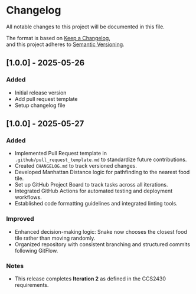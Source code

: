 # Changelog

All notable changes to this project will be documented in this file.

The format is based on [Keep a Changelog](https://keepachangelog.com/en/1.0.0/),  
and this project adheres to [Semantic Versioning](https://semver.org/).

## [1.0.0] - 2025-05-26

### Added

- Initial release version
- Add pull request template
- Setup changelog file


## [1.0.0] - 2025-05-27

### Added
- Implemented Pull Request template in `.github/pull_request_template.md` to standardize future contributions.
- Created `CHANGELOG.md` to track versioned changes.
- Developed Manhattan Distance logic for pathfinding to the nearest food tile.
- Set up GitHub Project Board to track tasks across all iterations.
- Integrated GitHub Actions for automated testing and deployment workflows.
- Established code formatting guidelines and integrated linting tools.

### Improved
- Enhanced decision-making logic: Snake now chooses the closest food tile rather than moving randomly.
- Organized repository with consistent branching and structured commits following GitFlow.

### Notes
- This release completes **Iteration 2** as defined in the CCS2430 requirements.

